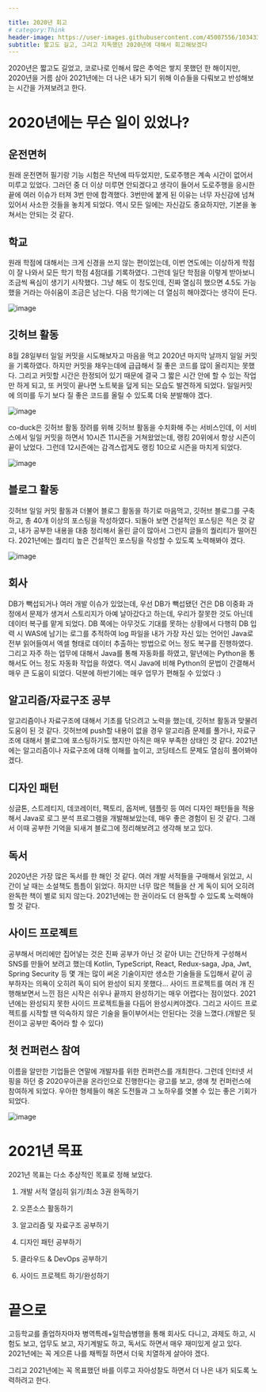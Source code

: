 ```yaml
---

title: 2020년 회고
# category:Think
header-image: https://user-images.githubusercontent.com/45007556/103433965-62d87100-4c3d-11eb-9f09-c19d95fccfa4.png
subtitle: 짧고도 길고, 그리고 지독했던 2020년에 대해서 회고해보겠다
---
```

2020년은 짧고도 길었고, 코로나로 인해서 많은 추억은 쌓지 못했던 한 해이지만, 2020년을 거름 삼아 2021년에는 더 나은 내가 되기 위해 이슈들을 다뤄보고 반성해보는 시간을 가져보려고 한다.

# 2020년에는 무슨 일이 있었나?

## 운전면허

원래 운전면허 필기랑 기능 시험은 작년에 따두었지만, 도로주행은 계속 시간이 없어서 미루고 있었다. 그러던 중 더 이상 미루면 안되겠다고 생각이 들어서 도로주행을 응시한 끝에 여러 이슈가 터져 3번 만에 합격했다. 3번만에 붙게 된 이유는 너무 자신감에 넘쳐 있어서 사소한 것들을 놓치게 되었다. 역시 모든 일에는 자신감도 중요하지만, 기본을 놓쳐서는 안되는 것 같다.

## 학교

원래 학점에 대해서는 크게 신경을 쓰지 않는 편이었는데, 이번 연도에는 이상하게 학점이 잘 나와서 모든 학기 학점 4점대를 기록하였다. 그런데 일단 학점을 이렇게 받아보니 조금씩 욕심이 생기기 시작했다. 그냥 해도 이 정도인데, 진짜 열심히 했으면 4.5도 가능했을 거라는 아쉬움이 조금은 남는다. 다음 학기에는 더 열심히 해야겠다는 생각이 든다.

![image](https://user-images.githubusercontent.com/45007556/103433978-a8953980-4c3d-11eb-9625-20358e4d7a82.png)


## 깃허브 활동

8월 28일부터 일일 커밋을 시도해보자고 마음을 먹고 2020년 마지막 날까지 일일 커밋을 기록하였다. 하지만 커밋을 채우는데에 급급해서 질 좋은 코드를 많이 올리지는 못했다. 그리고 커밋할 시간은 한정되어 있기 때문에 결국 그 짧은 시간 안에 할 수 있는 작업만 하게 되고, 또 커밋이 끝나면 노트북을 덮게 되는 모습도 발견하게 되었다. 일일커밋에 의미를 두기 보다 질 좋은 코드를 올릴 수 있도록 더욱 분발해야 겠다.

![image](https://user-images.githubusercontent.com/45007556/103433980-b054de00-4c3d-11eb-99ab-2221e7fafb38.png)


co-duck은 깃허브 활동 장려를 위해 깃허브 활동을 수치화해 주는 서비스인데, 이 서비스에서 일일 커밋을 하면서 10시즌 11시즌을 거쳐왔었는데, 랭킹 20위에서 항상 시즌이 끝이 났었다. 그런데 12시즌에는 감격스럽게도 랭킹 10으로 시즌을 마치게 되었다.

![image](https://user-images.githubusercontent.com/45007556/103433983-b6e35580-4c3d-11eb-87cd-9d27ca4ac1f0.png)


## 블로그 활동

깃허브 일일 커밋 활동과 더불어 블로그 활동을 하기로 마음먹고, 깃허브 블로그를 구축하고, 총 40개 이상의 포스팅을 작성하였다. 되돌아 보면 건설적인 포스팅은 적은 것 같고, 내가 공부한 내용을 대충 정리해서 올린 글이 많아서 그런지 글들의 퀄리티가 떨어진다. 2021년에는 퀄리티 높은 건설적인 포스팅을 작성할 수 있도록 노력해봐야 겠다.

![image](https://user-images.githubusercontent.com/45007556/103433989-ce224300-4c3d-11eb-8be5-1eda14de0576.png)


## 회사

DB가 빽섭되거나 여러 개발 이슈가 있었는데, 우선 DB가 빽섭됐던 건은 DB 이중화 과정에서 문제가 생겨서 스토리지가 아예 날아갔다고 하는데, 우리가 잘못한 것도 아닌데 데이터 복구를 맡게 되었다. DB 쪽에는 아무것도 기대를 못하는 상황에서 다행히 DB 입력 시 WAS에 남기는 로그를 추적하여 log 파일을 내가 가장 자신 있는 언어인 Java로 전부 읽어들여서 엑셀 형태로 데이터 추출하는 방법으로 어느 정도 복구를 진행하였다. 그리고 자주 하는 업무에 대해서 Java를 통해 자동화를 하였고, 말년에는 Python을 통해서도 어느 정도 자동화 작업을 하였다. 역시 Java에 비해 Python의 문법이 간결해서 매우 큰 도움이 되었다. 덕분에 하반기에는 매우 업무가 편해질 수 있었다 :)

## 알고리즘/자료구조 공부

알고리즘이나 자료구조에 대해서 기초를 닦으려고 노력을 했는데, 깃허브 활동과 맞물려 도움이 된 것 같다. 깃허브에 push할 내용이 없을 경우 알고리즘 문제를 풀거나, 자료구조에 대해서 블로그에 포스팅하기도 했지만 아직은 매우 부족한 상태인 것 같다. 2021년에는 알고리즘이나 자료구조에 대해 이해를 높이고, 코딩테스트 문제도 열심히 풀어봐야 겠다. 

## 디자인 패턴

싱글톤, 스트레티지, 데코레이터, 팩토리,  옵저버, 템플릿 등 여러 디자인 패턴들을 적용해서 Java로 로그 분석 프로그램을 개발해보았는데, 매우 좋은 경험이 된 것 같다. 그래서 이때 공부한 기억을 되새겨 블로그에 정리해보려고 생각해 보고 있다.

## 독서

2020년은 가장 많은 독서를 한 해인 것 같다. 여러 개발 서적들을 구매해서 읽었고, 시간이 날 때는 소설책도 틈틈이 읽었다. 하지만 너무 많은 책들을 산 게 독이 되어 오히려 완독한 책이 별로 되지 않는다. 2021년에는 한 권이라도 더 완독할 수 있도록 노력해야 할 것 같다.

## 사이드 프로젝트

공부해서 머리에만 집어넣는 것은 진짜 공부가 아닌 것 같아 UI는 간단하게 구성해서 SNS를 만들어 보려고 했는데 Kotlin, TypeScript, React, Redux-saga, Jpa, Jwt, Spring Security 등 몇 개는 많이 써온 기술이지만 생소한 기술들을 도입해서 같이 공부하자는 의욕이 오히려 독이 되어 완성이 되지 못했다... 사이드 프로젝트를 여러 개 진행해보면서 느낀 점은 시작은 쉬우나 끝까지 완성하기는 매우 어렵다는 점이었다. 2021년에는 완성되지 못한 사이드 프로젝트들을 다듬어 완성시켜야겠다. 그리고 사이드 프로젝트를 시작할 땐 익숙하지 않은 기술을 들이부어서는 안된다는 것을 느꼈다.(개발은 뒷전이고 공부만 죽어라 할 수 있다)

## 첫 컨퍼런스 참여

이름을 알만한 기업들은 연말에 개발자를 위한 컨퍼런스를 개최한다. 그런데 인터넷 서핑을 하던 중 2020우아콘을 온라인으로 진행한다는 광고를 보고, 생애 첫 컨퍼런스에 참여하게 되었다. 우아한 형제들이 해온 도전들과 그 노하우를 엿볼 수 있는 좋은 기회가 되었다.

![image](https://user-images.githubusercontent.com/45007556/103433993-daa69b80-4c3d-11eb-98a8-b512fc654906.png)

# 2021년 목표
2021년 목표는 다소 추상적인 목표로 정해 보았다.

1. 개발 서적 열심히 읽기/최소 3권 완독하기

2. 오픈소스 활동하기

3. 알고리즘 및 자료구조 공부하기

4. 디자인 패턴 공부하기

5. 클라우드 & DevOps 공부하기

6. 사이드 프로젝트 하기/완성하기

# 끝으로

고등학교를 졸업하자마자 병역특례+일학습병행을 통해 회사도 다니고, 과제도 하고, 시험도 보고, 업무도 보고, 자기계발도 하고, 독서도 하면서 매우 재미있게 살고 있다. 2021년에는 꼭 게으른 나를 채찍질 하면서 더욱 치열하게 살아야 겠다.

그리고 2021년에는 꼭 목표했던 바를 이루고 자아성찰도 하면서 더 나은 내가 되도록 노력하려고 한다.